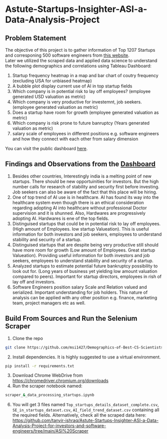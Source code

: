 # Astute-Startups-Insighter-ASI-a-Data-Analysis-Project

## Problem Statement
The objective of this project is to gather information of Top 1207 Startups and corresponing 500 software engineers from [this website](https://topstartups.io/). <br/> 
Later we utilized the scraped data and applied data science to understand the following demographics and correlations using Tableau Dashboard: 

1. Startup frequency heatmap in a map and bar chart of coutry frequency (excluding USA for unbiased heatmap)
2. A bubble plot display current use of AI in top startup fields
3. Which company is in potential risk to lay off employees? (employee generated USD valuation as metric)
4. Which company is very productive for investemnt, job seekers. (employee generated valuation as metric)
5. Does a startup have room for growth (employee generated valuation as metric)
6. Which company is risk prone to future banruptcy (Years generated valuation as metric)
5. salary scale of employees in different positions e.g. software engineers and how they connect with each other from salary dimension

You can visit the public dashboard [here](https://public.tableau.com/app/profile/tanvir.ishraq.khan/viz/AstuteStartupsInsighter-Aprojectforinvestorssoftwareengineerssimultaneously/Stability2Sheet?publish=yes). 

## Findings and Observations from the [Dashboard](https://public.tableau.com/app/profile/tanvir.ishraq.khan/viz/AstuteStartupsInsighter-Aprojectforinvestorssoftwareengineerssimultaneously/Stability2Sheet?publish=yes)
1. Besides other countries, Interestingly india is a melting point of new startups. There should be new opportuinities for investors. But the high number calls for research of stability and security first before investing.
Job seekers can also be aware of the fact that this place will be hiring.
2. One of top trend of AI use is in healthcare. AI has found its way into the healthcare system even though there is an ethical consideration regarding adopting AI into healthcare without professional Doctor supervision and it is shunned.
Also, Hardwares are progressively adopting AI. Hardwares is ene of the top fields.
3. Distinguised startups that could be in potential risk to lay off employees. (High amount of Employees. low startup Valueation). This is useful information for both investors and job seekers, employees to understand stability and security of a startup.
4. Distinguised startups that are despite being very productive still should have more room for growth (Low amount of Employees. Great startup Valueation). Providing useful information for both investors and job seekers, employees to understand stability and security of a startup.
5. Analyzed startups to estimate potential future bankruptcy possibility to look out for. (Long years of business yet yielding low amount valuation compared to peers). Important for startup directors, employees in rish of lay off and investors.
6. Software Engineers position salary Scale and Relation valued and serialized. Important understanding for job holders. This nature of analysis can be applied with any other position e.g. finance, marketing team, project managers etc as well.


## Build From Sources and Run the Selenium Scraper
1. Clone the repo
```bash
git clone https://github.com/msi1427/Demographics-of-Best-CS-Scientists-Worldwide.git
```
2. Install dependencies. It is highly suggested to use a virtual environment.
```bash
pip install -r requirements.txt
```
3. Download Chrome WebDrive from https://chromedriver.chromium.org/downloads 
4. Run the scraper notebook named: 
```bash
scraper_&_data_processing_startups.ipynb
```
6. You will get 3 files named `Top_startups_details_dataset_complete.csv`, `SE_in_startups_dataset.csv`, `AI_field_trend_dataset.csv` containing all the required fields. 
Alternatively, check all the scraped data here: https://github.com/tanvir-ishraq/Astute-Startups-Insighter-ASI-a-Data-Analysis-Project-for-investors-and-software-engineers/tree/main/ASI%20Scraper
